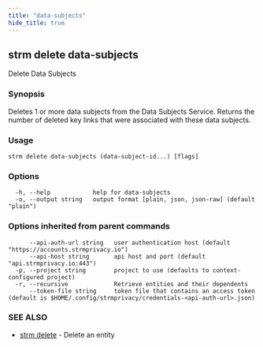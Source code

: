 ```yaml
---
title: "data-subjects"
hide_title: true
---
```

## strm delete data-subjects

Delete Data Subjects

### Synopsis

Deletes 1 or more data subjects from the Data Subjects Service.
Returns the number of deleted key links that were associated with these data subjects.

### Usage

```
strm delete data-subjects (data-subject-id...) [flags]
```

### Options

```
  -h, --help            help for data-subjects
  -o, --output string   output format [plain, json, json-raw] (default "plain")
```

### Options inherited from parent commands

```
      --api-auth-url string   user authentication host (default "https://accounts.strmprivacy.io")
      --api-host string       api host and port (default "api.strmprivacy.io:443")
  -p, --project string        project to use (defaults to context-configured project)
  -r, --recursive             Retrieve entities and their dependents
      --token-file string     token file that contains an access token (default is $HOME/.config/strmprivacy/credentials-<api-auth-url>.json)
```

### SEE ALSO

* [strm delete](docs/04-reference/01-cli-reference/strm/delete/index.md)	 - Delete an entity

